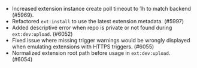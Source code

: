 - Increased extension instance create poll timeout to 1h to match backend (#5969).
- Refactored `ext:install` to use the latest extension metadata. (#5997)
- Added descriptive error when repo is private or not found during `ext:dev:upload`. (#6052)
- Fixed issue where missing trigger warnings would be wrongly displayed when emulating extensions with HTTPS triggers. (#6055)
- Normalized extension root path before usage in `ext:dev:upload`. (#6054)

